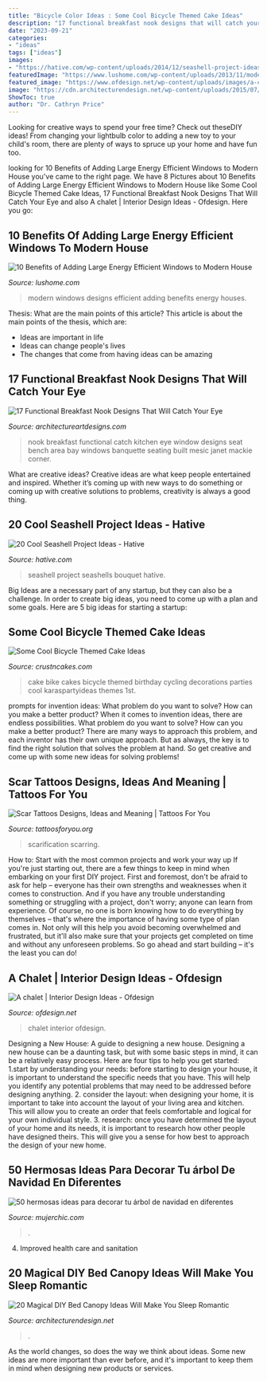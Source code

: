 ```yaml
---
title: "Bicycle Color Ideas : Some Cool Bicycle Themed Cake Ideas"
description: "17 functional breakfast nook designs that will catch your eye"
date: "2023-09-21"
categories:
- "ideas"
tags: ["ideas"]
images:
- "https://hative.com/wp-content/uploads/2014/12/seashell-project-ideas/6-seashell-bouquet.jpg"
featuredImage: "https://www.lushome.com/wp-content/uploads/2013/11/modern-houses-large-windows-16.jpg"
featured_image: "https://www.ofdesign.net/wp-content/uploads/images/a-chalet-4-870048258.jpg"
image: "https://cdn.architecturendesign.net/wp-content/uploads/2015/07/AD-DIY-Bed-Canopy-5.jpg"
ShowToc: true
author: "Dr. Cathryn Price"
---
```



Looking for creative ways to spend your free time? Check out theseDIY ideas! From changing your lightbulb color to adding a new toy to your child's room, there are plenty of ways to spruce up your home and have fun too.

	

		
looking for 10 Benefits of Adding Large Energy Efficient Windows to Modern House you've came to the right page. We have 8 Pictures about 10 Benefits of Adding Large Energy Efficient Windows to Modern House like Some Cool Bicycle Themed Cake Ideas, 17 Functional Breakfast Nook Designs That Will Catch Your Eye and also A chalet | Interior Design Ideas - Ofdesign. Here you go:
		
    
## 10 Benefits Of Adding Large Energy Efficient Windows To Modern House

<img loading=lazy src="https://www.lushome.com/wp-content/uploads/2013/11/modern-houses-large-windows-16.jpg" onerror="this.onerror=null;this.src='https://tse2.mm.bing.net/th?id=OIP.u2rWZimEyCOaOWUCx8Ro-AAAAA&amp;pid=15.1';" alt="10 Benefits of Adding Large Energy Efficient Windows to Modern House">

_Source: lushome.com_

>modern windows designs efficient adding benefits energy houses. 

	

Thesis: What are the main points of this article?
This article is about the main points of the thesis, which are: 
- Ideas are important in life
- Ideas can change people's lives
- The changes that come from having ideas can be amazing

    
## 17 Functional Breakfast Nook Designs That Will Catch Your Eye

<img loading=lazy src="http://www.architectureartdesigns.com/wp-content/uploads/2016/01/3-3.jpg" onerror="this.onerror=null;this.src='https://tse3.mm.bing.net/th?id=OIP.nonR1dL199cDR1o7ZZJEeQAAAA&amp;pid=15.1';" alt="17 Functional Breakfast Nook Designs That Will Catch Your Eye">

_Source: architectureartdesigns.com_

>nook breakfast functional catch kitchen eye window designs seat bench area bay windows banquette seating built mesic janet mackie corner. 

	

What are creative ideas?
Creative ideas are what keep people entertained and inspired. Whether it’s coming up with new ways to do something or coming up with creative solutions to problems, creativity is always a good thing.

    
## 20 Cool Seashell Project Ideas - Hative

<img loading=lazy src="https://hative.com/wp-content/uploads/2014/12/seashell-project-ideas/6-seashell-bouquet.jpg" onerror="this.onerror=null;this.src='https://tse1.mm.bing.net/th?id=OIP.rQKfwa0zJEr8wWqtYQ2rAgHaJ4&amp;pid=15.1';" alt="20 Cool Seashell Project Ideas - Hative">

_Source: hative.com_

>seashell project seashells bouquet hative. 

	

Big Ideas are a necessary part of any startup, but they can also be a challenge. In order to create big ideas, you need to come up with a plan and some goals. Here are 5 big ideas for starting a startup: 

    
## Some Cool Bicycle Themed Cake Ideas

<img loading=lazy src="http://www.crustncakes.com/blog/wp-content/uploads/2017/06/f7189492c5d0f15d78493a9c56dc7762-678x1024.jpg" onerror="this.onerror=null;this.src='https://tse3.mm.bing.net/th?id=OIP.pVxe7-DCnw8879iVybnfbwHaLL&amp;pid=15.1';" alt="Some Cool Bicycle Themed Cake Ideas">

_Source: crustncakes.com_

>cake bike cakes bicycle themed birthday cycling decorations parties cool karaspartyideas themes 1st. 

	

prompts for invention ideas: What problem do you want to solve? How can you make a better product?
When it comes to invention ideas, there are endless possibilities. What problem do you want to solve? How can you make a better product? There are many ways to approach this problem, and each inventor has their own unique approach. But as always, the key is to find the right solution that solves the problem at hand. So get creative and come up with some new ideas for solving problems!

    
## Scar Tattoos Designs, Ideas And Meaning | Tattoos For You

<img loading=lazy src="https://www.tattoosforyou.org/wp-content/uploads/2013/11/Tattoo-Scarring-768x1024.jpg" onerror="this.onerror=null;this.src='https://tse2.mm.bing.net/th?id=OIP.8BHlac6xrC0TSrPQMd5XbQHaJ4&amp;pid=15.1';" alt="Scar Tattoos Designs, Ideas and Meaning | Tattoos For You">

_Source: tattoosforyou.org_

>scarification scarring. 

	

How to: Start with the most common projects and work your way up
If you're just starting out, there are a few things to keep in mind when embarking on your first DIY project. First and foremost, don't be afraid to ask for help – everyone has their own strengths and weaknesses when it comes to construction. And if you have any trouble understanding something or struggling with a project, don't worry; anyone can learn from experience.
Of course, no one is born knowing how to do everything by themselves – that's where the importance of having some type of plan comes in. Not only will this help you avoid becoming overwhelmed and frustrated, but it'll also make sure that your projects get completed on time and without any unforeseen problems. So go ahead and start building – it's the least you can do!

    
## A Chalet | Interior Design Ideas - Ofdesign

<img loading=lazy src="https://www.ofdesign.net/wp-content/uploads/images/a-chalet-4-870048258.jpg" onerror="this.onerror=null;this.src='https://tse3.mm.bing.net/th?id=OIP.wUtzYCH-fFkFq1XPK6htmQAAAA&amp;pid=15.1';" alt="A chalet | Interior Design Ideas - Ofdesign">

_Source: ofdesign.net_

>chalet interior ofdesign. 

	

Designing a New House: A guide to designing a new house.
Designing a new house can be a daunting task, but with some basic steps in mind, it can be a relatively easy process. Here are four tips to help you get started: 1.start by understanding your needs: before starting to design your house, it is important to understand the specific needs that you have. This will help you identify any potential problems that may need to be addressed before designing anything. 2. consider the layout: when designing your home, it is important to take into account the layout of your living area and kitchen. This will allow you to create an order that feels comfortable and logical for your own individual style. 3. research: once you have determined the layout of your home and its needs, it is important to research how other people have designed theirs. This will give you a sense for how best to approach the design of your new home. 
    
## 50 Hermosas Ideas Para Decorar Tu árbol De Navidad En Diferentes

<img loading=lazy src="https://mujerchic.com/wp-content/uploads/2017/11/832536660a08c8cb40595db861893a9f.jpg" onerror="this.onerror=null;this.src='https://tse3.mm.bing.net/th?id=OIP.1wEQlcJ1kaGS6WxKXP_ULAHaLH&amp;pid=15.1';" alt="50 hermosas ideas para decorar tu árbol de navidad en diferentes">

_Source: mujerchic.com_

>. 

	

4. Improved health care and sanitation 

    
## 20 Magical DIY Bed Canopy Ideas Will Make You Sleep Romantic

<img loading=lazy src="https://cdn.architecturendesign.net/wp-content/uploads/2015/07/AD-DIY-Bed-Canopy-5.jpg" onerror="this.onerror=null;this.src='https://tse2.mm.bing.net/th?id=OIP.rSlS-P24WMJJJnProar_iAHaLF&amp;pid=15.1';" alt="20 Magical DIY Bed Canopy Ideas Will Make You Sleep Romantic">

_Source: architecturendesign.net_

>. 

	

As the world changes, so does the way we think about ideas. Some new ideas are more important than ever before, and it's important to keep them in mind when designing new products or services.

